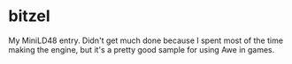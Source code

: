bitzel
========

My MiniLD48 entry. Didn't get much done because I spent most of the time making the engine, but it's a pretty good sample for using Awe in games.
